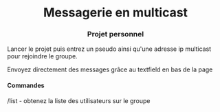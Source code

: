 <h1 align="center">Messagerie en multicast</h1>
<h3 align="center">Projet personnel</h3>

<p align="left">Lancer le projet puis entrez un pseudo ainsi qu'une adresse ip multicast pour rejoindre le groupe.</p>

<p align="left">Envoyez directement des messages grâce au textfield en bas de la page</p>

<h4 align="left">Commandes</h4>
<p align="left">/list - obtenez la liste des utilisateurs sur le groupe</p>
<p align="left>/leave - quittez le groupe</p>
